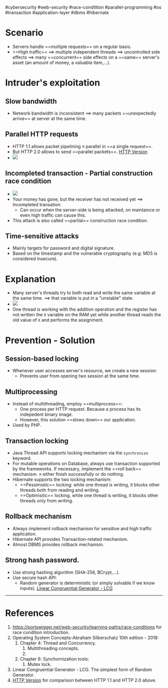 #cybersecurity  #web-security #race-condtition #parallel-programming  #os #transaction #application-layer #dbms  #hibernate  
# Scenario
- Servers handle ==multiple requests== on a regular basis.
- ==High traffic== $\implies$ multiple independent threads $\implies$ uncontrolled side effects $\implies$ many ==concurrent== side effects on a ==same== server's asset (an amount of money, a valuable item,...).
# Intruder's exploitation

## Slow bandwidth
- Network bandwidth is inconsistent $\implies$ many packets ==unexpectedly arrive== at server at the same time. 

## Parallel HTTP requests
- HTTP 1.1 allows packet pipelining $\equiv$ parallel in ==a single request==.
- But HTTP 2.0 allows to send ==parallel packets==. [HTTP Version](HTTP%20Version.md)
- ![](Pasted%20image%2020240816103629.png)

## Incompleted transaction - Partial construction race condition
- ![](Pasted%20image%2020240820163141.png)
- Your money has gone, but the receiver has not received yet $\implies$ Incompleted transation:
	- Can occur when the server-side is being attacked, on maintaince or even high traffic can cause this.
- This attack is also called ==partial== construction race condition.
## Time-sensitive attacks
- Mainly targets for password and digital signature.
- Based on the timestamp and the vulnerable cryptography (e.g: MD5 is considered insecure).
# Explanation
- Many server's threads try to both read and write the same variable at the same time. $\implies$ that variable is put in a "unstable" state.
- ![](Pasted%20image%2020240816104223.png)
- One thread is working with the addition operation and the register has not written the `X` variable on the RAM yet while another thread reads the old value of `X` and performs the assignment.
# Prevention - Solution
## Session-based locking
- Whenever user accesses server's resource, we create a new session:
	- Prevents user from opening two session at the same time.
## Multiprocessing
- Instead of multithreading, employ ==multiprocess==:
	- One process per HTTP request. Because a process has its indepedent binary image.
	- However, this solution ==slows down== our application.
- Used by PHP.
## Transaction locking
- Java Thread API supports locking mechanism via the `synchronize` keyword.
- For mutable operations on Database, always use transaction supported by the frameworks. If necessary, implement the ==roll back== mechanism. $\equiv$ either finish successfully or do nothing.
- Hibernate supports the two locking mechanism:
	- ==Pessimistic== locking: while one thread is writing, it blocks other threads both from reading and writing.
	- ==Optimisitic== locking. while one thread is writing, it blocks other threads only from writing.
## Rollback mechanism
- Always implement rollback mechanism for sensitive and high traffic application.
- Hibernate API provides Transaction-related mechanism.
- Almost DBMS provides rollback mechanism.
## Strong hash password.
- Use strong hashing algorithm (SHA-256, BCrypt,...).
- Use secure hash API:
	- Random generator is deterministic (or simply solvable if we know inputs). [Linear Congruential Generator - LCG](Linear%20Congruential%20Generator%20-%20LCG.md)
--- 
# References
1. https://portswigger.net/web-security/learning-paths/race-conditions for race condition introduction.
2. Operating System Concepts-Abraham Silberschatz 10th edition - 2018:
	1. Chapter 4: Thread and Concurrency.
		1. Multithreading concepts.
		2. 
	2. Chapter 6: Synchornization tools:
		1. Mutex lock.
3. Linear Congruential Generator - LCG. The simplest form of Random Generator.
4. [HTTP Version](HTTP%20Version.md) for comparison between HTTP 1.1 and HTTP 2.0 above.